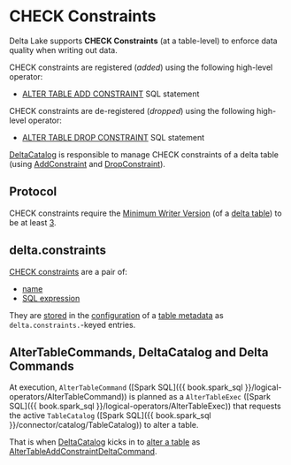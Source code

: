 # CHECK Constraints

Delta Lake supports **CHECK Constraints** (at a table-level) to enforce data quality when writing out data.

CHECK constraints are registered (_added_) using the following high-level operator:

* [ALTER TABLE ADD CONSTRAINT](../sql/index.md#ALTER-TABLE-ADD-CONSTRAINT) SQL statement

CHECK constraints are de-registered (_dropped_) using the following high-level operator:

* [ALTER TABLE DROP CONSTRAINT](../sql/index.md#ALTER-TABLE-DROP-CONSTRAINT) SQL statement

[DeltaCatalog](../DeltaCatalog.md) is responsible to manage CHECK constraints of a delta table (using [AddConstraint](AddConstraint.md) and [DropConstraint](DropConstraint.md)).

## <span id="minWriterVersion"><span id="Protocol"> Protocol

CHECK constraints require the [Minimum Writer Version](../Protocol.md#minWriterVersion) (of a [delta table](../Protocol.md)) to be at least [3](../Protocol.md#requiredMinimumProtocol-constraints).

## delta.constraints

[CHECK constraints](../constraints/Constraint.md#Check) are a pair of:

* [name](#name)
* [SQL expression](#name)

They are [stored](../constraints/Constraints.md#getCheckConstraints) in the [configuration](../Metadata.md#configuration) of a [table metadata](../Metadata.md) as `delta.constraints.`-keyed entries.

## AlterTableCommands, DeltaCatalog and Delta Commands

At execution, `AlterTableCommand` ([Spark SQL]({{ book.spark_sql }}/logical-operators/AlterTableCommand)) is planned as a `AlterTableExec` ([Spark SQL]({{ book.spark_sql }}/logical-operators/AlterTableExec)) that requests the active `TableCatalog` ([Spark SQL]({{ book.spark_sql }}/connector/catalog/TableCatalog)) to alter a table.

That is when [DeltaCatalog](../DeltaCatalog.md) kicks in to [alter a table](../DeltaCatalog.md#alterTable) as [AlterTableAddConstraintDeltaCommand](../commands/alter/AlterTableAddConstraintDeltaCommand.md).
